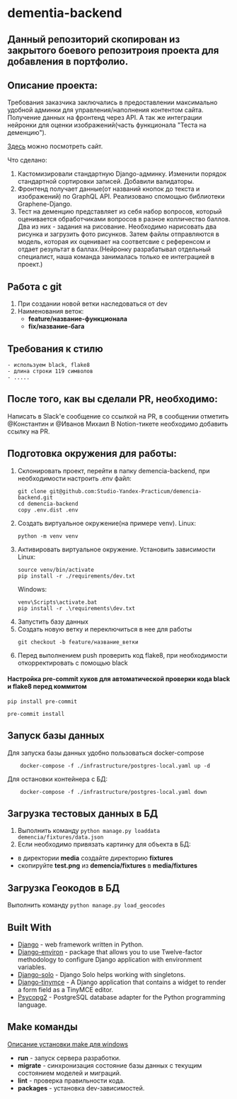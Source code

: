 # dementia-backend


## Данный репозиторий скопирован из закрытого боевого репозитроия проекта для добавления в портфолио.

## Описание проекта:
Требования заказчика заключались в предоставлении максимально удобной админки для управления/наполнения контентом сайта.
Получение данных на фронтенд через API.
А так же интеграции нейронки для оценки изображений(часть функционала "Теста на деменцию").


[Здесь](https://деменция.net/) можно посмотреть сайт.

Что сделано:
1. Кастомизировали стандартную Django-админку. Изменили порядок стандартной сортировки записей. Добавили валидаторы.
2. Фронтенд получает данные(от названий кнопок до текста и изображений) по GraphQL API. Реализовано спомощью библиотеки Graphene-Django.
3. Тест на деменцию представляет из себя набор вопросов, который оценивается обработчиками вопросов в разное колличество баллов. Два из них - задания на рисование. Необходимо нарисовать два рисунка и загрузить фото рисунков. Затем файлы отправляются в модель, которая их оценивает на соответсвие с референсом и отдает результат в баллах.(Нейронку разрабатывал отдельный специалист, наша команда занималась только ее интеграцией в проект.)

## Работа с git
1. При создании новой ветки наследоваться от dev
2. Наименования веток:
    - **feature/название-функционала**
    - **fix/название-бага**

## Требования к стилю
    - используем black, flake8
    - длина строки 119 символов
    - .....

## После того, как вы сделали PR, необходимо:
Написать в Slack'е сообщение со ссылкой на PR, в сообщении отметить @Константин и @Иванов Михаил
В Notion-тикете необходимо добавить ссылку на PR.

## Подготовка окружения для работы:
1. Склонировать проект, перейти в папку demencia-backend, при необходимости настроить .env файл:
    ```shell
    git clone git@github.com:Studio-Yandex-Practicum/demencia-backend.git
    cd demencia-backend
    copy .env.dist .env
    ```
2. Создать виртуальное окружение(на примере venv).
    Linux:
	```shell
    python -m venv venv
    ```
3. Активировать виртуальное окружение. Установить зависимости
    Linux:
	```shell
    source venv/bin/activate
    pip install -r ./requirements/dev.txt
    ```
	Windows:
	```shell
    venv\Scripts\activate.bat
    pip install -r .\requirements\dev.txt
    ```
4. Запустить базу данных
5. Создать новую ветку и переключиться в нее для работы
	```shell
    git checkout -b feature/название_ветки
    ```
6. Перед выполнением push проверить код flake8, при необходимости откорректировать с помощью black

#### Настройка pre-commit хуков для автоматической проверки кода black и flake8 перед коммитом
```
pip install pre-commit
```
```
pre-commit install
```

## Запуск базы данных
Для запуска базы данных удобно пользоваться docker-compose
```shell
    docker-compose -f ./infrastructure/postgres-local.yaml up -d
```
Для остановки контейнера с БД: 
```shell
    docker-compose -f ./infrastructure/postgres-local.yaml down
```

## Загрузка тестовых данных в БД
1. Выполнить команду ```python manage.py loaddata demencia/fixtures/data.json```
2. Если необходимо привязать картинку для объекта в БД:
  * в директории **media** создайте директорию **fixtures**
  * скопируйте **test.png** из **demencia/fixtures** в **media/fixtures**

## Загрузка Геокодов в БД
Выполнить команду ```python manage.py load_geocodes```

## Built With

* [Django](https://www.djangoproject.com/) - web framework written in Python.
* [Django-environ](https://django-environ.readthedocs.io/en/latest/) - package that allows you to use Twelve-factor methodology to configure Django application with environment variables.
* [Django-solo](https://pypi.org/project/django-solo/) - Django Solo helps working with singletons.
* [Django-tinymce](https://pypi.org/project/django-tinymce/) - A Django application that contains a widget to render a form field as a TinyMCE editor.
* [Psycopg2](https://pypi.org/project/psycopg2-binary/) - PostgreSQL database adapter for the Python programming language.

## Make команды

[Описание установки make для windows](https://gist.github.com/evanwill/0207876c3243bbb6863e65ec5dc3f058)

* **run** - запуск сервера разработки.
* **migrate** - синхронизация состояние базы данных с текущим состоянием моделей и миграций.
* **lint** - проверка правильности кода.
* **packages** - установка dev-зависимостей.
